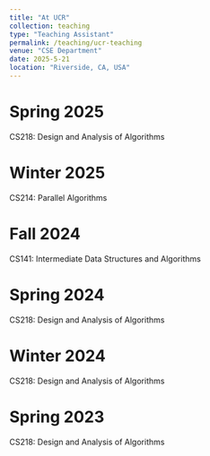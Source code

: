 ```yaml
---
title: "At UCR"
collection: teaching
type: "Teaching Assistant"
permalink: /teaching/ucr-teaching
venue: "CSE Department"
date: 2025-5-21
location: "Riverside, CA, USA"
---
```

Spring 2025
======
CS218: Design and Analysis of Algorithms

Winter 2025
======
CS214: Parallel Algorithms

Fall 2024
======
CS141: Intermediate Data Structures and Algorithms

Spring 2024
======
CS218: Design and Analysis of Algorithms

Winter 2024
======
CS218: Design and Analysis of Algorithms

Spring 2023
======
CS218: Design and Analysis of Algorithms